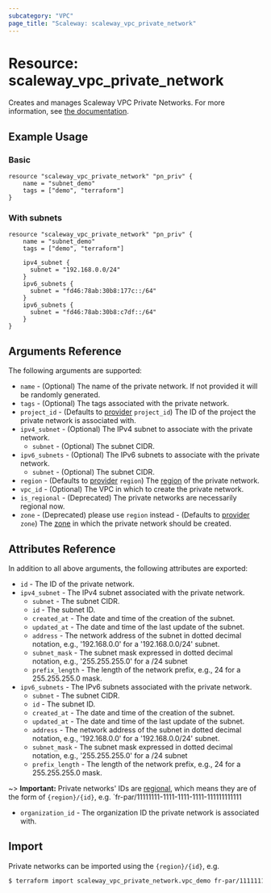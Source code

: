 ```yaml
---
subcategory: "VPC"
page_title: "Scaleway: scaleway_vpc_private_network"
---
```


# Resource: scaleway_vpc_private_network

Creates and manages Scaleway VPC Private Networks.
For more information, see [the documentation](https://developers.scaleway.com/en/products/vpc/api/#private-networks-ac2df4).

## Example Usage

### Basic

```hcl
resource "scaleway_vpc_private_network" "pn_priv" {
    name = "subnet_demo"
    tags = ["demo", "terraform"]
}
```

### With subnets

```hcl
resource "scaleway_vpc_private_network" "pn_priv" {
    name = "subnet_demo"
    tags = ["demo", "terraform"]
    
    ipv4_subnet {
      subnet = "192.168.0.0/24"
    }
    ipv6_subnets {
      subnet = "fd46:78ab:30b8:177c::/64"
    }
    ipv6_subnets {
      subnet = "fd46:78ab:30b8:c7df::/64"
    }
}
```

## Arguments Reference

The following arguments are supported:

- `name` - (Optional) The name of the private network. If not provided it will be randomly generated.
- `tags` - (Optional) The tags associated with the private network.
- `project_id` - (Defaults to [provider](../index.md#project_id) `project_id`) The ID of the project the private network is associated with.
- `ipv4_subnet` - (Optional) The IPv4 subnet to associate with the private network.
    - `subnet` - (Optional) The subnet CIDR.
- `ipv6_subnets` - (Optional) The IPv6 subnets to associate with the private network.
    - `subnet` - (Optional) The subnet CIDR.
- `region` - (Defaults to [provider](../index.md#region) `region`) The [region](../guides/regions_and_zones.md#regions) of the private network.
- `vpc_id` - (Optional) The VPC in which to create the private network.
- `is_regional` - (Deprecated) The private networks are necessarily regional now.
- `zone` - (Deprecated) please use `region` instead - (Defaults to [provider](../index.md#zone) `zone`) The [zone](../guides/regions_and_zones.md#zones) in which the private network should be created.

## Attributes Reference

In addition to all above arguments, the following attributes are exported:

- `id` - The ID of the private network.
- `ipv4_subnet` - The IPv4 subnet associated with the private network.
    - `subnet` - The subnet CIDR.
    - `id` - The subnet ID.
    - `created_at` - The date and time of the creation of the subnet.
    - `updated_at` - The date and time of the last update of the subnet.
    - `address` - The network address of the subnet in dotted decimal notation, e.g., '192.168.0.0' for a '192.168.0.0/24' subnet.
    - `subnet_mask` - The subnet mask expressed in dotted decimal notation, e.g., '255.255.255.0' for a /24 subnet
    - `prefix_length` - The length of the network prefix, e.g., 24 for a 255.255.255.0 mask.
- `ipv6_subnets` - The IPv6 subnets associated with the private network.
    - `subnet` - The subnet CIDR.
    - `id` - The subnet ID.
    - `created_at` - The date and time of the creation of the subnet.
    - `updated_at` - The date and time of the last update of the subnet.
    - `address` - The network address of the subnet in dotted decimal notation, e.g., '192.168.0.0' for a '192.168.0.0/24' subnet.
    - `subnet_mask` - The subnet mask expressed in dotted decimal notation, e.g., '255.255.255.0' for a /24 subnet
    - `prefix_length` - The length of the network prefix, e.g., 24 for a 255.255.255.0 mask.

~> **Important:** Private networks' IDs are [regional](../guides/regions_and_zones.md#resource-ids), which means they are of the form of `{region}/{id}`, e.g. `fr-par/11111111-1111-1111-1111-111111111111

- `organization_id` - The organization ID the private network is associated with.

## Import

Private networks can be imported using the `{region}/{id}`, e.g.

```bash
$ terraform import scaleway_vpc_private_network.vpc_demo fr-par/11111111-1111-1111-1111-111111111111
```
